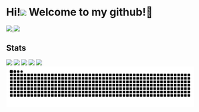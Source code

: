 # Hi!<img src="https://media.giphy.com/media/hvRJCLFzcasrR4ia7z/giphy.gif" width="28"> Welcome to my github!🎤

<p align="left">
  <a href="https://github.com/souta-pqr">
    <img height="20" src="https://komarev.com/ghpvc/?username=souta-pqr" />
  </a>
  <a href="https://github.com/souta-pqr">
    <img height="20" src="https://img.shields.io/github/followers/souta-pqr?label=follow&logo=github&style=flat" />
  </a>
</p>

## Stats
![](http://github-profile-summary-cards.vercel.app/api/cards/profile-details?username=souta-pqr&theme=default)
![](http://github-profile-summary-cards.vercel.app/api/cards/repos-per-language?username=souta-pqr&theme=default)
![](http://github-profile-summary-cards.vercel.app/api/cards/most-commit-language?username=souta-pqr&theme=default)
![](http://github-profile-summary-cards.vercel.app/api/cards/stats?username=souta-pqr&theme=default)
![](http://github-profile-summary-cards.vercel.app/api/cards/productive-time?username=souta-pqr&theme=default&utcOffset=9)
![](https://raw.githubusercontent.com/souta-pqr/souta-pqr/output/github-contribution-grid-snake.svg)